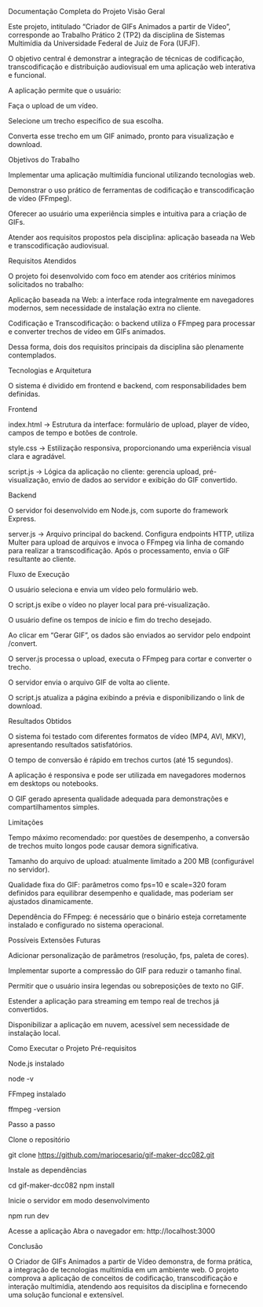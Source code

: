 Documentação Completa do Projeto
Visão Geral

Este projeto, intitulado “Criador de GIFs Animados a partir de Vídeo”, corresponde ao Trabalho Prático 2 (TP2) da disciplina de Sistemas Multimídia da Universidade Federal de Juiz de Fora (UFJF).

O objetivo central é demonstrar a integração de técnicas de codificação, transcodificação e distribuição audiovisual em uma aplicação web interativa e funcional.

A aplicação permite que o usuário:

Faça o upload de um vídeo.

Selecione um trecho específico de sua escolha.

Converta esse trecho em um GIF animado, pronto para visualização e download.

Objetivos do Trabalho

Implementar uma aplicação multimídia funcional utilizando tecnologias web.

Demonstrar o uso prático de ferramentas de codificação e transcodificação de vídeo (FFmpeg).

Oferecer ao usuário uma experiência simples e intuitiva para a criação de GIFs.

Atender aos requisitos propostos pela disciplina: aplicação baseada na Web e transcodificação audiovisual.

Requisitos Atendidos

O projeto foi desenvolvido com foco em atender aos critérios mínimos solicitados no trabalho:

Aplicação baseada na Web: a interface roda integralmente em navegadores modernos, sem necessidade de instalação extra no cliente.

Codificação e Transcodificação: o backend utiliza o FFmpeg para processar e converter trechos de vídeo em GIFs animados.

Dessa forma, dois dos requisitos principais da disciplina são plenamente contemplados.

Tecnologias e Arquitetura

O sistema é dividido em frontend e backend, com responsabilidades bem definidas.

Frontend

index.html → Estrutura da interface: formulário de upload, player de vídeo, campos de tempo e botões de controle.

style.css → Estilização responsiva, proporcionando uma experiência visual clara e agradável.

script.js → Lógica da aplicação no cliente: gerencia upload, pré-visualização, envio de dados ao servidor e exibição do GIF convertido.

Backend

O servidor foi desenvolvido em Node.js, com suporte do framework Express.

server.js → Arquivo principal do backend. Configura endpoints HTTP, utiliza Multer para upload de arquivos e invoca o FFmpeg via linha de comando para realizar a transcodificação. Após o processamento, envia o GIF resultante ao cliente.

Fluxo de Execução

O usuário seleciona e envia um vídeo pelo formulário web.

O script.js exibe o vídeo no player local para pré-visualização.

O usuário define os tempos de início e fim do trecho desejado.

Ao clicar em “Gerar GIF”, os dados são enviados ao servidor pelo endpoint /convert.

O server.js processa o upload, executa o FFmpeg para cortar e converter o trecho.

O servidor envia o arquivo GIF de volta ao cliente.

O script.js atualiza a página exibindo a prévia e disponibilizando o link de download.

Resultados Obtidos

O sistema foi testado com diferentes formatos de vídeo (MP4, AVI, MKV), apresentando resultados satisfatórios.

O tempo de conversão é rápido em trechos curtos (até 15 segundos).

A aplicação é responsiva e pode ser utilizada em navegadores modernos em desktops ou notebooks.

O GIF gerado apresenta qualidade adequada para demonstrações e compartilhamentos simples.

Limitações

Tempo máximo recomendado: por questões de desempenho, a conversão de trechos muito longos pode causar demora significativa.

Tamanho do arquivo de upload: atualmente limitado a 200 MB (configurável no servidor).

Qualidade fixa do GIF: parâmetros como fps=10 e scale=320 foram definidos para equilibrar desempenho e qualidade, mas poderiam ser ajustados dinamicamente.

Dependência do FFmpeg: é necessário que o binário esteja corretamente instalado e configurado no sistema operacional.

Possíveis Extensões Futuras

Adicionar personalização de parâmetros (resolução, fps, paleta de cores).

Implementar suporte a compressão do GIF para reduzir o tamanho final.

Permitir que o usuário insira legendas ou sobreposições de texto no GIF.

Estender a aplicação para streaming em tempo real de trechos já convertidos.

Disponibilizar a aplicação em nuvem, acessível sem necessidade de instalação local.

Como Executar o Projeto
Pré-requisitos

Node.js instalado

node -v


FFmpeg instalado

ffmpeg -version

Passo a passo

Clone o repositório

git clone https://github.com/mariocesario/gif-maker-dcc082.git


Instale as dependências

cd gif-maker-dcc082
npm install


Inicie o servidor em modo desenvolvimento

npm run dev


Acesse a aplicação
Abra o navegador em: http://localhost:3000

Conclusão

O Criador de GIFs Animados a partir de Vídeo demonstra, de forma prática, a integração de tecnologias multimídia em um ambiente web. O projeto comprova a aplicação de conceitos de codificação, transcodificação e interação multimídia, atendendo aos requisitos da disciplina e fornecendo uma solução funcional e extensível.